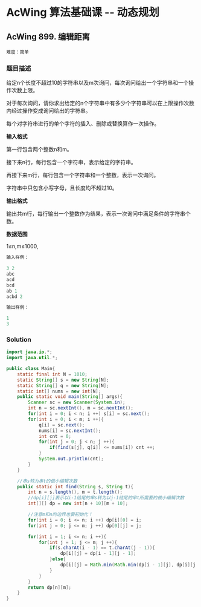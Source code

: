 # AcWing 算法基础课 -- 动态规划

## AcWing 899. 编辑距离 

`难度：简单`

### 题目描述

给定n个长度不超过10的字符串以及m次询问，每次询问给出一个字符串和一个操作次数上限。

对于每次询问，请你求出给定的n个字符串中有多少个字符串可以在上限操作次数内经过操作变成询问给出的字符串。

每个对字符串进行的单个字符的插入、删除或替换算作一次操作。

**输入格式**

第一行包含两个整数n和m。

接下来n行，每行包含一个字符串，表示给定的字符串。

再接下来m行，每行包含一个字符串和一个整数，表示一次询问。

字符串中只包含小写字母，且长度均不超过10。

**输出格式**

输出共m行，每行输出一个整数作为结果，表示一次询问中满足条件的字符串个数。

**数据范围**

1≤n,m≤1000,

```r
输入样例：

3 2
abc
acd
bcd
ab 1
acbd 2

输出样例：

1
3
```

### Solution

```java
import java.io.*;
import java.util.*;

public class Main{
    static final int N = 1010;
    static String[] s = new String[N];
    static String[] q = new String[N];
    static int[] nums = new int[N];
    public static void main(String[] args){
        Scanner sc = new Scanner(System.in);
        int n = sc.nextInt(), m = sc.nextInt();
        for(int i = 0; i < n; i ++) s[i] = sc.next();
        for(int i = 0; i < m; i ++){
            q[i] = sc.next();
            nums[i] = sc.nextInt();
            int cnt = 0;
            for(int j = 0; j < n; j ++){
                if(find(s[j], q[i]) <= nums[i]) cnt ++;
            }
            System.out.println(cnt);
        }
    }

    //串s转为串t的做小编辑次数
    public static int find(String s, String t){
        int n = s.length(), m = t.length();
        //dp[i][j]表示以i-1结尾的串s转为以j-1结尾的串t所需要的做小编辑次数
        int[][] dp = new int[n + 10][m + 10];

        //注意m和n的边界也要初始化！
        for(int i = 0; i <= n; i ++) dp[i][0] = i;
        for(int j = 0; j <= m; j ++) dp[0][j] = j;

        for(int i = 1; i <= n; i ++){
            for(int j = 1; j <= m; j ++){
                if(s.charAt(i - 1) == t.charAt(j - 1)){
                    dp[i][j] = dp[i - 1][j - 1];
                }else{
                    dp[i][j] = Math.min(Math.min(dp[i - 1][j], dp[i][j - 1]), dp[i - 1][j - 1]) + 1;
                }
            }
        }
        return dp[n][m];
    }
}
```
